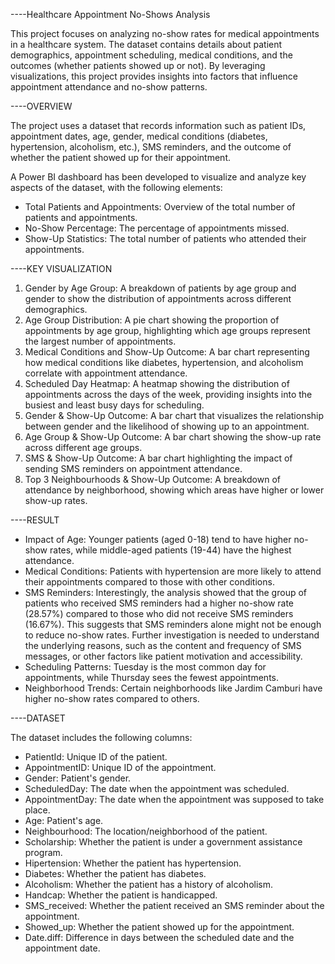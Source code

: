 
----Healthcare Appointment No-Shows Analysis

This project focuses on analyzing no-show rates for medical appointments in a healthcare system. The dataset contains details about patient demographics, appointment scheduling, medical conditions, and the outcomes (whether patients showed up or not). By leveraging visualizations, this project provides insights into factors that influence appointment attendance and no-show patterns.

----OVERVIEW

The project uses a dataset that records information such as patient IDs, appointment dates, age, gender, medical conditions (diabetes, hypertension, alcoholism, etc.), SMS reminders, and the outcome of whether the patient showed up for their appointment.

A Power BI dashboard has been developed to visualize and analyze key aspects of the dataset, with the following elements:

- Total Patients and Appointments: Overview of the total number of patients and appointments.
- No-Show Percentage: The percentage of appointments missed.
- Show-Up Statistics: The total number of patients who attended their appointments.

----KEY VISUALIZATION

1. Gender by Age Group: A breakdown of patients by age group and gender to show the distribution of appointments across different demographics.
2. Age Group Distribution: A pie chart showing the proportion of appointments by age group, highlighting which age groups represent the largest number of appointments.
3. Medical Conditions and Show-Up Outcome: A bar chart representing how medical conditions like diabetes, hypertension, and alcoholism correlate with appointment attendance.
4. Scheduled Day Heatmap: A heatmap showing the distribution of appointments across the days of the week, providing insights into the busiest and least busy days for scheduling.
5. Gender & Show-Up Outcome: A bar chart that visualizes the relationship between gender and the likelihood of showing up to an appointment.
6. Age Group & Show-Up Outcome: A bar chart showing the show-up rate across different age groups.
7. SMS & Show-Up Outcome: A bar chart highlighting the impact of sending SMS reminders on appointment attendance.
8. Top 3 Neighbourhoods & Show-Up Outcome: A breakdown of attendance by neighborhood, showing which areas have higher or lower show-up rates.

----RESULT

- Impact of Age: Younger patients (aged 0-18) tend to have higher no-show rates, while middle-aged patients (19-44) have the highest attendance.
- Medical Conditions: Patients with hypertension are more likely to attend their appointments compared to those with other conditions.
- SMS Reminders: Interestingly, the analysis showed that the group of patients who received SMS reminders had a higher no-show rate (28.57%) compared to those who did not receive SMS reminders (16.67%). This suggests that SMS reminders alone might not be enough to reduce no-show rates. Further investigation is needed to understand the underlying reasons, such as the content and frequency of SMS messages, or other factors like patient motivation and accessibility.
- Scheduling Patterns: Tuesday is the most common day for appointments, while Thursday sees the fewest appointments.
- Neighborhood Trends: Certain neighborhoods like Jardim Camburi have higher no-show rates compared to others.


----DATASET

The dataset includes the following columns:
- PatientId: Unique ID of the patient.
- AppointmentID: Unique ID of the appointment.
- Gender: Patient's gender.
- ScheduledDay: The date when the appointment was scheduled.
- AppointmentDay: The date when the appointment was supposed to take place.
- Age: Patient's age.
- Neighbourhood: The location/neighborhood of the patient.
- Scholarship: Whether the patient is under a government assistance program.
- Hipertension: Whether the patient has hypertension.
- Diabetes: Whether the patient has diabetes.
- Alcoholism: Whether the patient has a history of alcoholism.
- Handcap: Whether the patient is handicapped.
- SMS_received: Whether the patient received an SMS reminder about the appointment.
- Showed_up: Whether the patient showed up for the appointment.
- Date.diff: Difference in days between the scheduled date and the appointment date.


